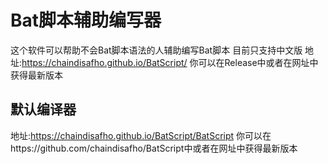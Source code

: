 # Bat脚本辅助编写器
这个软件可以帮助不会Bat脚本语法的人辅助编写Bat脚本
目前只支持中文版
地址:https://chaindisafho.github.io/BatScript/
你可以在Release中或者在网址中获得最新版本
## 默认编译器
地址:https://chaindisafho.github.io/BatScript/BatScript
你可以在https://github.com/chaindisafho/BatScript中或者在网址中获得最新版本
